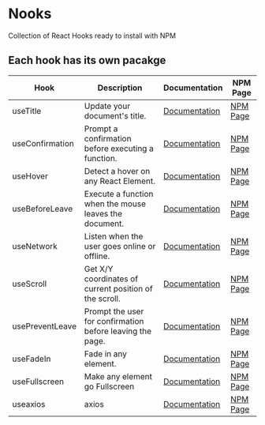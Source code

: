 # Nooks

Collection of React Hooks ready to install with NPM

## Each hook has its own pacakge

| Hook            | Description                                               | Documentation                                                                     | NPM Page                                                           |
| --------------- | --------------------------------------------------------- | --------------------------------------------------------------------------------- | ------------------------------------------------------------------ |
| useTitle        | Update your document's title.                             | [Documentation](https://github.com/loy124/loyhooks/tree/master/useTitle)        | [NPM Page](https://www.npmjs.com/package/@loyhooks/use-title)         |
| useConfirmation | Prompt a confirmation before executing a function.        | [Documentation](https://github.com/loy124/loyhooks/tree/master/useConfirm)      | [NPM Page](https://www.npmjs.com/package/@loyhooks/use-confirm)       |
| useHover        | Detect a hover on any React Element.                      | [Documentation](https://github.com/loy124/loyhooks/tree/master/useHover)        | [NPM Page](https://www.npmjs.com/package/@loyhooks/use-hover)         |
| useBeforeLeave  | Execute a function when the mouse leaves the document.    | [Documentation](https://github.com/loy124/loyhooks/tree/master/useBeforeLeave)  | [NPM Page](https://www.npmjs.com/package/@loyhooks/use-before-leave)  |
| useNetwork      | Listen when the user goes online or offline.              | [Documentation](https://github.com/loy124/loyhooks/tree/master/useNetwork)      | [NPM Page](https://www.npmjs.com/package/@loyhooks/use-network)       |
| useScroll       | Get X/Y coordinates of current position of the scroll.    | [Documentation](https://github.com/loy124/loyhooks/tree/master/useScroll)       | [NPM Page](https://www.npmjs.com/package/@loyhooks/use-scroll)        |
| usePreventLeave | Prompt the user for confirmation before leaving the page. | [Documentation](https://github.com/loy124/loyhooks/tree/master/usePreventLeave) | [NPM Page](https://www.npmjs.com/package/@loyhooks/use-prevent-leave) |
| useFadeIn       | Fade in any element.                                      | [Documentation](https://github.com/loy124/loyhooks/tree/master/useFadeIn)       | [NPM Page](https://www.npmjs.com/package/@loyhooks/use-fade-in)       |
| useFullscreen   | Make any element go Fullscreen                            | [Documentation](https://github.com/loy124/loyhooks/tree/master/useFullScreen)   | [NPM Page](https://www.npmjs.com/package/@loyhooks/use-fullscreen)    |
| useaxios    | axios                                                         | [Documentation](https://github.com/loy124/loyhooks/tree/master/useAxios)        | [NPM Page](https://www.npmjs.com/package/@loyhooks/use-axios)    |